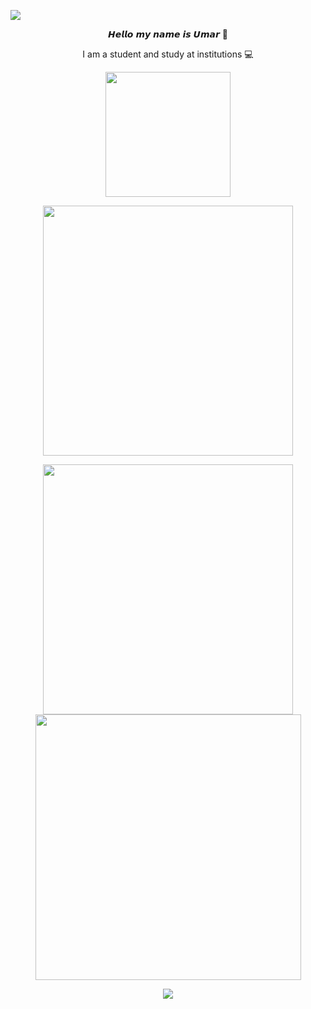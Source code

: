 
<a href="https://www.codewars.com/users/Cucumberchik/badges/large" align="center"> <img src="https://www.codewars.com/users/Cucumberchik/badges/large"/> </a>
<p align="center" > 𝙃𝙚𝙡𝙡𝙤 𝙢𝙮 𝙣𝙖𝙢𝙚 𝙞𝙨 𝙐𝙢𝙖𝙧 👋</p>
<p align="center"> I am a student and study at institutions 💻</p>
<p align="center">
 <img src="https://github-readme-stats.vercel.app/api/top-langs?username=Cucumberchik&hide=html&show_icons=true&theme=dark&hide_border=true" width="200"/>
<p/>
<p align="center">
 <img src="https://i.imgur.com/mTZTw28.png" width="400"/>
<p/>
<p align="center">
 <img src="https://github-readme-stats.vercel.app/api?username=Cucumberchik&show_icons=true&theme=dark&hide_border=true" width="400"/>
 <img src="https://github-readme-streak-stats.herokuapp.com?user=Cucumberchik&theme=dark&hide_border=true" width="425"/>
  <p/>
<p align="center">
  <img src="https://capsule-render.vercel.app/api?type=waving&color=gradient&height=60&section=footer"/>
</p>
